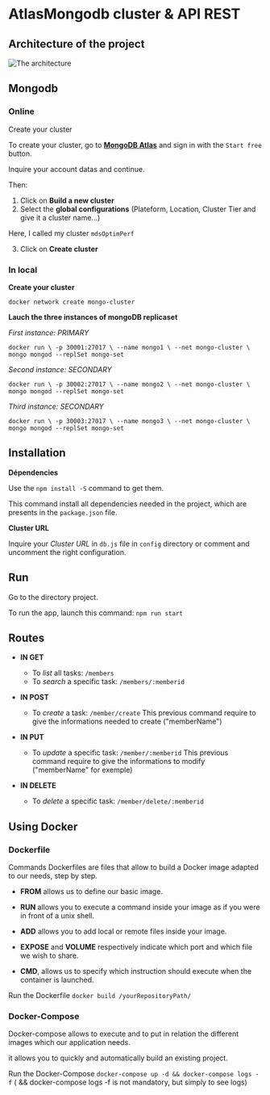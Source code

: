 # AtlasMongodb cluster & API REST

## Architecture of the project

![The architecture](https://user-images.githubusercontent.com/32523957/59774388-abc11280-92af-11e9-987d-84822402c519.png)

## Mongodb
### Online
Create your cluster

To create your cluster, go to **[MongoDB Atlas](https://www.mongodb.com/cloud/atlas)** and sign in with the `Start free` button.

Inquire your account datas and continue.

Then: 
1. Click on **Build a new cluster**
2. Select the **global configurations** (Plateform, Location, Cluster Tier and give it a cluster name...)

Here, I called my cluster `mdsOptimPerf`

3. Click on **Create cluster**

### In local

**Create your cluster** 

`docker network create mongo-cluster`

**Lauch the three instances of mongoDB replicaset**

_First instance: PRIMARY_

`docker run \
-p 30001:27017 \
--name mongo1 \
--net mongo-cluster \
mongo mongod --replSet mongo-set`

_Second instance: SECONDARY_

`docker run \
-p 30002:27017 \
--name mongo2 \
--net mongo-cluster \
mongo mongod --replSet mongo-set`

_Third instance: SECONDARY_

`docker run \
-p 30003:27017 \
--name mongo3 \
--net mongo-cluster \
mongo mongod --replSet mongo-set`

## Installation

**Dépendencies**

Use the `npm install -S` command to get them. 

This command install all dependencies needed in the project, which are presents in the `package.json` file.

**Cluster URL**

Inquire your *Cluster URL* in `db.js` file in `config` directory or comment and uncomment the right configuration.

## Run

Go to the directory project.

To run the app, launch this command:
`npm run start`

## Routes

- **IN GET**

    - To _list_ all tasks: `/members`
    - To _search_ a specific task: `/members/:memberid`

- **IN POST**

    - To _create_ a task: `/member/create`
    This previous command require to give the informations needed to create ("memberName")

- **IN PUT**
    - To _update_ a specific task: `/member/:memberid`
    This previous command require to give the informations to modify ("memberName" for exemple)

- **IN DELETE**
    - To _delete_ a specific task: `/member/delete/:memberid`


## Using Docker

### Dockerfile
Commands
Dockerfiles are files that allow to build a Docker image adapted to our needs, step by step.

- **FROM** allows us to define our basic image.

- **RUN** allows you to execute a command inside your image as if you were in front of a unix shell.

- **ADD** allows you to add local or remote files inside your image.

- **EXPOSE** and **VOLUME** respectively indicate which port and which file we wish to share.

- **CMD**, allows us to specify which instruction should execute when the container is launched.

Run the Dockerfile
`docker build /yourRepositoryPath/`

### Docker-Compose

Docker-compose allows to execute and to put in relation the different images which our application needs.

it allows you to quickly and automatically build an existing project.

Run the Docker-Compose
`docker-compose up -d && docker-compose logs -f` ( && docker-compose logs -f is not mandatory, but simply to see logs)
